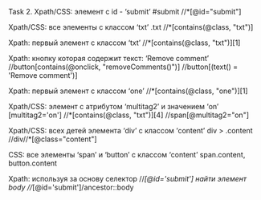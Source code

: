 Task 2.
  Xpath/CSS: элемент с id - ‘submit’
#submit
//*[@id="submit"]

  Xpath/CSS: все элементы с классом ‘txt’ 
.txt
//*[contains(@class, "txt")]

  Xpath: первый элемент с классом ‘txt’
//*[contains(@class, "txt")][1]

  Xpath: кнопку которая содержит текст: ‘Remove comment’
//button[contains(@onclick, "removeComments()")]
//button[(text() = 'Remove comment')]

  Xpath: первый элемент с классом ‘one’ 
//*[contains(@class, "one")][1]

  Xpath/CSS: элемент с атрибутом ‘multitag2’ и значением  ‘on’ 
[multitag2='on']
//*[contains(@class, "txt")][4]
//span[@multitag2="on"]

  Xpath/CSS: всех детей элемента ‘div’ с классом ‘content’ 
div > .content
//div//*[@class="content"]

  CSS: все элементы ‘span’ и  ‘button’ с классом ‘content’ 
span.content, button.content

  Xpath: используя за основу селектор //*[@id='submit'] найти элемент body 
//*[@id='submit']/ancestor::body